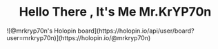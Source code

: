 <h1 align="center"  >Hello There , It's Me Mr.KrYP70n</h1>
![@mrkryp70n's Holopin board](https://holopin.io/api/user/board?user=mrkryp70n)](https://holopin.io/@mrkryp70n)
